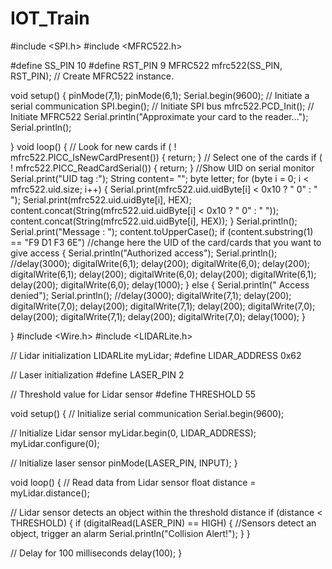 # IOT_Train
#include <SPI.h>
#include <MFRC522.h>
 
#define SS_PIN 10
#define RST_PIN 9
MFRC522 mfrc522(SS_PIN, RST_PIN);   // Create MFRC522 instance.
 
void setup()
{
  pinMode(7,1);
  pinMode(6,1);
  Serial.begin(9600);   // Initiate a serial communication
  SPI.begin();      // Initiate  SPI bus
  mfrc522.PCD_Init();   // Initiate MFRC522
  Serial.println("Approximate your card to the reader...");
  Serial.println();

}
void loop()
{
  // Look for new cards
  if ( ! mfrc522.PICC_IsNewCardPresent())
  {
    return;
  }
  // Select one of the cards
  if ( ! mfrc522.PICC_ReadCardSerial())
  {
    return;
  }
  //Show UID on serial monitor
  Serial.print("UID tag :");
  String content= "";
  byte letter;
  for (byte i = 0; i < mfrc522.uid.size; i++)
  {
     Serial.print(mfrc522.uid.uidByte[i] < 0x10 ? " 0" : " ");
     Serial.print(mfrc522.uid.uidByte[i], HEX);
     content.concat(String(mfrc522.uid.uidByte[i] < 0x10 ? " 0" : " "));
     content.concat(String(mfrc522.uid.uidByte[i], HEX));
  }
  Serial.println();
  Serial.print("Message : ");
  content.toUpperCase();
  if (content.substring(1) == "F9 D1 F3 6E") //change here the UID of the card/cards that you want to give access
  {
    Serial.println("Authorized access");
    Serial.println();
    //delay(3000);
    digitalWrite(6,1);
    delay(200);
    digitalWrite(6,0);
    delay(200);
    digitalWrite(6,1);
    delay(200);
    digitalWrite(6,0);
    delay(200);
    digitalWrite(6,1);
    delay(200);
    digitalWrite(6,0);
    delay(1000);
  }
  else
  {
    Serial.println(" Access denied");
    Serial.println();
    //delay(3000);
    digitalWrite(7,1);
    delay(200);
    digitalWrite(7,0);
    delay(200);
    digitalWrite(7,1);
    delay(200);
    digitalWrite(7,0);
    delay(200);
    digitalWrite(7,1);
    delay(200);
    digitalWrite(7,0);
    delay(1000);
  }
 
 
} 
#include <Wire.h>
#include <LIDARLite.h>

// Lidar initialization
LIDARLite myLidar;
#define LIDAR_ADDRESS 0x62

// Laser initialization
#define LASER_PIN 2

// Threshold value for Lidar sensor
#define THRESHOLD 55

void setup() {
  // Initialize serial communication
  Serial.begin(9600);

  // Initialize Lidar sensor
  myLidar.begin(0, LIDAR_ADDRESS);
  myLidar.configure(0);

  // Initialize laser sensor
  pinMode(LASER_PIN, INPUT);
}

void loop() {
  // Read data from Lidar sensor
  float distance = myLidar.distance();

  // Lidar sensor detects an object within the threshold distance
  if (distance < THRESHOLD) {
    if (digitalRead(LASER_PIN) == HIGH) {
      //Sensors detect an object, trigger an alarm
      Serial.println("Collision Alert!");
    }
  }

  // Delay for 100 milliseconds
  delay(100);
}
